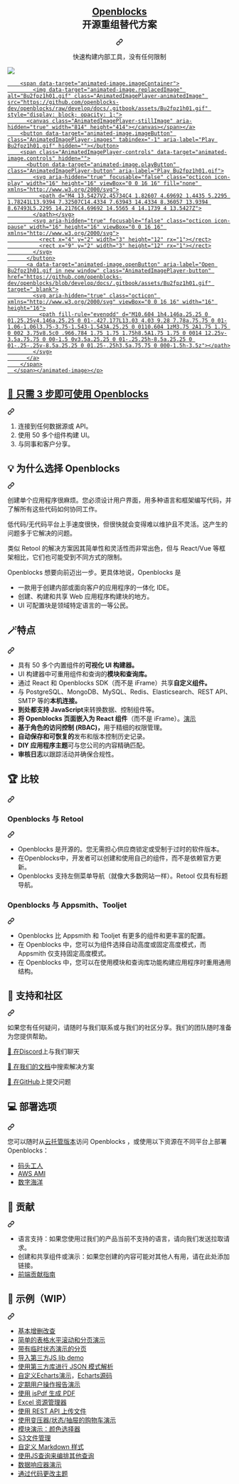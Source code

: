 <div class="Box-sc-g0xbh4-0 bJMeLZ js-snippet-clipboard-copy-unpositioned" data-hpc="true"><article class="markdown-body entry-content container-lg" itemprop="text"><div align="center" dir="auto">
<div class="markdown-heading" dir="auto"><h1 tabindex="-1" class="heading-element" dir="auto">
    <b><a href="https://openblocks.dev/" rel="nofollow"><font style="vertical-align: inherit;"><font style="vertical-align: inherit;">Openblocks</font></font></a></b><br><font style="vertical-align: inherit;"><font style="vertical-align: inherit;">
    开源重组替代方案
</font></font></h1><a id="user-content-----openblocks----the-open-source-retool-alternative" class="anchor-element" aria-label="永久链接：Openblocks 开源重组替代方案
" href="#----openblocks----the-open-source-retool-alternative"><svg class="octicon octicon-link" viewBox="0 0 16 16" version="1.1" width="16" height="16" aria-hidden="true"><path d="m7.775 3.275 1.25-1.25a3.5 3.5 0 1 1 4.95 4.95l-2.5 2.5a3.5 3.5 0 0 1-4.95 0 .751.751 0 0 1 .018-1.042.751.751 0 0 1 1.042-.018 1.998 1.998 0 0 0 2.83 0l2.5-2.5a2.002 2.002 0 0 0-2.83-2.83l-1.25 1.25a.751.751 0 0 1-1.042-.018.751.751 0 0 1-.018-1.042Zm-4.69 9.64a1.998 1.998 0 0 0 2.83 0l1.25-1.25a.751.751 0 0 1 1.042.018.751.751 0 0 1 .018 1.042l-1.25 1.25a3.5 3.5 0 1 1-4.95-4.95l2.5-2.5a3.5 3.5 0 0 1 4.95 0 .751.751 0 0 1-.018 1.042.751.751 0 0 1-1.042.018 1.998 1.998 0 0 0-2.83 0l-2.5 2.5a1.998 1.998 0 0 0 0 2.83Z"></path></svg></a></div>
<p dir="auto"><font style="vertical-align: inherit;"><font style="vertical-align: inherit;">
    快速构建内部工具，没有任何限制
</font></font></p>
</div>
<p dir="auto"><animated-image data-catalyst=""><a target="_blank" rel="noopener noreferrer" href="/openblocks-dev/openblocks/blob/develop/docs/.gitbook/assets/Bu2fpz1h01.gif" data-target="animated-image.originalLink"><img src="/openblocks-dev/openblocks/raw/develop/docs/.gitbook/assets/Bu2fpz1h01.gif" style="max-width: 100%; display: inline-block;" data-target="animated-image.originalImage"></a>
      <span class="AnimatedImagePlayer" data-target="animated-image.player" hidden="">
        <a data-target="animated-image.replacedLink" class="AnimatedImagePlayer-images" href="https://github.com/openblocks-dev/openblocks/blob/develop/docs/.gitbook/assets/Bu2fpz1h01.gif" target="_blank">
          
        <span data-target="animated-image.imageContainer">
            <img data-target="animated-image.replacedImage" alt="Bu2fpz1h01.gif" class="AnimatedImagePlayer-animatedImage" src="https://github.com/openblocks-dev/openblocks/raw/develop/docs/.gitbook/assets/Bu2fpz1h01.gif" style="display: block; opacity: 1;">
          <canvas class="AnimatedImagePlayer-stillImage" aria-hidden="true" width="814" height="414"></canvas></span></a>
        <button data-target="animated-image.imageButton" class="AnimatedImagePlayer-images" tabindex="-1" aria-label="Play Bu2fpz1h01.gif" hidden=""></button>
        <span class="AnimatedImagePlayer-controls" data-target="animated-image.controls" hidden="">
          <button data-target="animated-image.playButton" class="AnimatedImagePlayer-button" aria-label="Play Bu2fpz1h01.gif">
            <svg aria-hidden="true" focusable="false" class="octicon icon-play" width="16" height="16" viewBox="0 0 16 16" fill="none" xmlns="http://www.w3.org/2000/svg">
              <path d="M4 13.5427V2.45734C4 1.82607 4.69692 1.4435 5.2295 1.78241L13.9394 7.32507C14.4334 7.63943 14.4334 8.36057 13.9394 8.67493L5.2295 14.2176C4.69692 14.5565 4 14.1739 4 13.5427Z">
            </path></svg>
            <svg aria-hidden="true" focusable="false" class="octicon icon-pause" width="16" height="16" viewBox="0 0 16 16" xmlns="http://www.w3.org/2000/svg">
              <rect x="4" y="2" width="3" height="12" rx="1"></rect>
              <rect x="9" y="2" width="3" height="12" rx="1"></rect>
            </svg>
          </button>
          <a data-target="animated-image.openButton" aria-label="Open Bu2fpz1h01.gif in new window" class="AnimatedImagePlayer-button" href="https://github.com/openblocks-dev/openblocks/blob/develop/docs/.gitbook/assets/Bu2fpz1h01.gif" target="_blank">
            <svg aria-hidden="true" class="octicon" xmlns="http://www.w3.org/2000/svg" viewBox="0 0 16 16" width="16" height="16">
              <path fill-rule="evenodd" d="M10.604 1h4.146a.25.25 0 01.25.25v4.146a.25.25 0 01-.427.177L13.03 4.03 9.28 7.78a.75.75 0 01-1.06-1.06l3.75-3.75-1.543-1.543A.25.25 0 0110.604 1zM3.75 2A1.75 1.75 0 002 3.75v8.5c0 .966.784 1.75 1.75 1.75h8.5A1.75 1.75 0 0014 12.25v-3.5a.75.75 0 00-1.5 0v3.5a.25.25 0 01-.25.25h-8.5a.25.25 0 01-.25-.25v-8.5a.25.25 0 01.25-.25h3.5a.75.75 0 000-1.5h-3.5z"></path>
            </svg>
          </a>
        </span>
      </span></animated-image></p>
<div class="markdown-heading" dir="auto"><h2 tabindex="-1" class="heading-element" dir="auto"><font style="vertical-align: inherit;"><font style="vertical-align: inherit;">📢 只需 3 步即可使用 Openblocks</font></font></h2><a id="user-content--use-openblocks-in-3-steps" class="anchor-element" aria-label="永久链接：📢 三步使用 Openblocks" href="#-use-openblocks-in-3-steps"><svg class="octicon octicon-link" viewBox="0 0 16 16" version="1.1" width="16" height="16" aria-hidden="true"><path d="m7.775 3.275 1.25-1.25a3.5 3.5 0 1 1 4.95 4.95l-2.5 2.5a3.5 3.5 0 0 1-4.95 0 .751.751 0 0 1 .018-1.042.751.751 0 0 1 1.042-.018 1.998 1.998 0 0 0 2.83 0l2.5-2.5a2.002 2.002 0 0 0-2.83-2.83l-1.25 1.25a.751.751 0 0 1-1.042-.018.751.751 0 0 1-.018-1.042Zm-4.69 9.64a1.998 1.998 0 0 0 2.83 0l1.25-1.25a.751.751 0 0 1 1.042.018.751.751 0 0 1 .018 1.042l-1.25 1.25a3.5 3.5 0 1 1-4.95-4.95l2.5-2.5a3.5 3.5 0 0 1 4.95 0 .751.751 0 0 1-.018 1.042.751.751 0 0 1-1.042.018 1.998 1.998 0 0 0-2.83 0l-2.5 2.5a1.998 1.998 0 0 0 0 2.83Z"></path></svg></a></div>
<ol dir="auto">
<li><font style="vertical-align: inherit;"><font style="vertical-align: inherit;">连接到任何数据源或 API。</font></font></li>
<li><font style="vertical-align: inherit;"><font style="vertical-align: inherit;">使用 50 多个组件构建 UI。</font></font></li>
<li><font style="vertical-align: inherit;"><font style="vertical-align: inherit;">与同事和客户分享。</font></font></li>
</ol>
<div class="markdown-heading" dir="auto"><h2 tabindex="-1" class="heading-element" dir="auto"><font style="vertical-align: inherit;"><font style="vertical-align: inherit;">💡 为什么选择 Openblocks</font></font></h2><a id="user-content--why-openblocks" class="anchor-element" aria-label="永久链接：💡 为什么选择 Openblocks" href="#-why-openblocks"><svg class="octicon octicon-link" viewBox="0 0 16 16" version="1.1" width="16" height="16" aria-hidden="true"><path d="m7.775 3.275 1.25-1.25a3.5 3.5 0 1 1 4.95 4.95l-2.5 2.5a3.5 3.5 0 0 1-4.95 0 .751.751 0 0 1 .018-1.042.751.751 0 0 1 1.042-.018 1.998 1.998 0 0 0 2.83 0l2.5-2.5a2.002 2.002 0 0 0-2.83-2.83l-1.25 1.25a.751.751 0 0 1-1.042-.018.751.751 0 0 1-.018-1.042Zm-4.69 9.64a1.998 1.998 0 0 0 2.83 0l1.25-1.25a.751.751 0 0 1 1.042.018.751.751 0 0 1 .018 1.042l-1.25 1.25a3.5 3.5 0 1 1-4.95-4.95l2.5-2.5a3.5 3.5 0 0 1 4.95 0 .751.751 0 0 1-.018 1.042.751.751 0 0 1-1.042.018 1.998 1.998 0 0 0-2.83 0l-2.5 2.5a1.998 1.998 0 0 0 0 2.83Z"></path></svg></a></div>
<p dir="auto"><font style="vertical-align: inherit;"><font style="vertical-align: inherit;">创建单个应用程序很麻烦。</font><font style="vertical-align: inherit;">您必须设计用户界面，用多种语言和框架编写代码，并了解所有这些代码如何协同工作。</font></font></p>
<p dir="auto"><font style="vertical-align: inherit;"><font style="vertical-align: inherit;">低代码/无代码平台上手速度很快，但很快就会变得难以维护且不灵活。</font><font style="vertical-align: inherit;">这产生的问题多于它解决的问题。</font></font></p>
<p dir="auto"><font style="vertical-align: inherit;"><font style="vertical-align: inherit;">类似 Retool 的解决方案因其简单性和灵活性而非常出色，但与 React/Vue 等框架相比，它们也可能受到不同方式的限制。</font></font></p>
<p dir="auto"><font style="vertical-align: inherit;"><font style="vertical-align: inherit;">Openblocks 想要向前迈出一步。</font><font style="vertical-align: inherit;">更具体地说，Openblocks 是</font></font></p>
<ul dir="auto">
<li><font style="vertical-align: inherit;"><font style="vertical-align: inherit;">一款用于创建内部或面向客户的应用程序的一体化 IDE。</font></font></li>
<li><font style="vertical-align: inherit;"><font style="vertical-align: inherit;">创建、构建和共享 Web 应用程序构建块的地方。</font></font></li>
<li><font style="vertical-align: inherit;"><font style="vertical-align: inherit;">UI 可配置块是领域特定语言的一等公民。</font></font></li>
</ul>
<div class="markdown-heading" dir="auto"><h2 tabindex="-1" class="heading-element" dir="auto"><font style="vertical-align: inherit;"><font style="vertical-align: inherit;">🪄特点</font></font></h2><a id="user-content--features" class="anchor-element" aria-label="永久链接：🪄特点" href="#-features"><svg class="octicon octicon-link" viewBox="0 0 16 16" version="1.1" width="16" height="16" aria-hidden="true"><path d="m7.775 3.275 1.25-1.25a3.5 3.5 0 1 1 4.95 4.95l-2.5 2.5a3.5 3.5 0 0 1-4.95 0 .751.751 0 0 1 .018-1.042.751.751 0 0 1 1.042-.018 1.998 1.998 0 0 0 2.83 0l2.5-2.5a2.002 2.002 0 0 0-2.83-2.83l-1.25 1.25a.751.751 0 0 1-1.042-.018.751.751 0 0 1-.018-1.042Zm-4.69 9.64a1.998 1.998 0 0 0 2.83 0l1.25-1.25a.751.751 0 0 1 1.042.018.751.751 0 0 1 .018 1.042l-1.25 1.25a3.5 3.5 0 1 1-4.95-4.95l2.5-2.5a3.5 3.5 0 0 1 4.95 0 .751.751 0 0 1-.018 1.042.751.751 0 0 1-1.042.018 1.998 1.998 0 0 0-2.83 0l-2.5 2.5a1.998 1.998 0 0 0 0 2.83Z"></path></svg></a></div>
<ul dir="auto">
<li><strong><font style="vertical-align: inherit;"></font></strong><font style="vertical-align: inherit;"><font style="vertical-align: inherit;">具有 50 多个内置组件的</font><strong><font style="vertical-align: inherit;">可视化 UI 构建器。</font></strong></font></li>
<li><strong><font style="vertical-align: inherit;"></font></strong><font style="vertical-align: inherit;"><font style="vertical-align: inherit;">UI 构建器中可重用组件和查询的</font><strong><font style="vertical-align: inherit;">模块和查询库。</font></strong></font></li>
<li><strong><font style="vertical-align: inherit;"></font></strong><font style="vertical-align: inherit;"><font style="vertical-align: inherit;">通过 React 和 Openblocks SDK（而不是 iFrame）共享</font><strong><font style="vertical-align: inherit;">自定义组件。</font></strong></font></li>
<li><strong><font style="vertical-align: inherit;"></font></strong><font style="vertical-align: inherit;"><font style="vertical-align: inherit;">与 PostgreSQL、MongoDB、MySQL、Redis、Elasticsearch、REST API、SMTP 等的</font><strong><font style="vertical-align: inherit;">本机连接。</font></strong></font></li>
<li><strong><font style="vertical-align: inherit;"><font style="vertical-align: inherit;">到处都支持 JavaScript</font></font></strong><font style="vertical-align: inherit;"><font style="vertical-align: inherit;">来转换数据、控制组件等。</font></font></li>
<li><strong><font style="vertical-align: inherit;"><font style="vertical-align: inherit;">将 Openblocks 页面嵌入为 React 组件</font></font></strong><font style="vertical-align: inherit;"><font style="vertical-align: inherit;">（而不是 iFrame）。</font></font><a href="https://github.com/openblocks-dev/openblocks-sdk-demo"><font style="vertical-align: inherit;"><font style="vertical-align: inherit;">演示</font></font></a></li>
<li><strong><font style="vertical-align: inherit;"><font style="vertical-align: inherit;">基于角色的访问控制 (RBAC)，</font></font></strong><font style="vertical-align: inherit;"><font style="vertical-align: inherit;">用于精细的权限管理。</font></font></li>
<li><strong><font style="vertical-align: inherit;"><font style="vertical-align: inherit;">自动保存和可恢复的</font></font></strong><font style="vertical-align: inherit;"><font style="vertical-align: inherit;">发布和版本控制历史记录。</font></font></li>
<li><strong><font style="vertical-align: inherit;"><font style="vertical-align: inherit;">DIY 应用程序主题</font></font></strong><font style="vertical-align: inherit;"><font style="vertical-align: inherit;">可与您公司的内容精确匹配。</font></font></li>
<li><strong><font style="vertical-align: inherit;"><font style="vertical-align: inherit;">审核日志</font></font></strong><font style="vertical-align: inherit;"><font style="vertical-align: inherit;">以跟踪活动并确保合规性。</font></font></li>
</ul>
<div class="markdown-heading" dir="auto"><h2 tabindex="-1" class="heading-element" dir="auto"><font style="vertical-align: inherit;"><font style="vertical-align: inherit;">🏆 比较</font></font></h2><a id="user-content--comparisons" class="anchor-element" aria-label="永久链接：🏆 比较" href="#-comparisons"><svg class="octicon octicon-link" viewBox="0 0 16 16" version="1.1" width="16" height="16" aria-hidden="true"><path d="m7.775 3.275 1.25-1.25a3.5 3.5 0 1 1 4.95 4.95l-2.5 2.5a3.5 3.5 0 0 1-4.95 0 .751.751 0 0 1 .018-1.042.751.751 0 0 1 1.042-.018 1.998 1.998 0 0 0 2.83 0l2.5-2.5a2.002 2.002 0 0 0-2.83-2.83l-1.25 1.25a.751.751 0 0 1-1.042-.018.751.751 0 0 1-.018-1.042Zm-4.69 9.64a1.998 1.998 0 0 0 2.83 0l1.25-1.25a.751.751 0 0 1 1.042.018.751.751 0 0 1 .018 1.042l-1.25 1.25a3.5 3.5 0 1 1-4.95-4.95l2.5-2.5a3.5 3.5 0 0 1 4.95 0 .751.751 0 0 1-.018 1.042.751.751 0 0 1-1.042.018 1.998 1.998 0 0 0-2.83 0l-2.5 2.5a1.998 1.998 0 0 0 0 2.83Z"></path></svg></a></div>
<div class="markdown-heading" dir="auto"><h3 tabindex="-1" class="heading-element" dir="auto"><font style="vertical-align: inherit;"><font style="vertical-align: inherit;">Openblocks 与 Retool</font></font></h3><a id="user-content-openblocks-vs-retool" class="anchor-element" aria-label="永久链接：Openblocks 与 Retool" href="#openblocks-vs-retool"><svg class="octicon octicon-link" viewBox="0 0 16 16" version="1.1" width="16" height="16" aria-hidden="true"><path d="m7.775 3.275 1.25-1.25a3.5 3.5 0 1 1 4.95 4.95l-2.5 2.5a3.5 3.5 0 0 1-4.95 0 .751.751 0 0 1 .018-1.042.751.751 0 0 1 1.042-.018 1.998 1.998 0 0 0 2.83 0l2.5-2.5a2.002 2.002 0 0 0-2.83-2.83l-1.25 1.25a.751.751 0 0 1-1.042-.018.751.751 0 0 1-.018-1.042Zm-4.69 9.64a1.998 1.998 0 0 0 2.83 0l1.25-1.25a.751.751 0 0 1 1.042.018.751.751 0 0 1 .018 1.042l-1.25 1.25a3.5 3.5 0 1 1-4.95-4.95l2.5-2.5a3.5 3.5 0 0 1 4.95 0 .751.751 0 0 1-.018 1.042.751.751 0 0 1-1.042.018 1.998 1.998 0 0 0-2.83 0l-2.5 2.5a1.998 1.998 0 0 0 0 2.83Z"></path></svg></a></div>
<ul dir="auto">
<li><font style="vertical-align: inherit;"><font style="vertical-align: inherit;">Openblocks 是开源的。</font><font style="vertical-align: inherit;">您无需担心供应商锁定或受制于过时的软件版本。</font></font></li>
<li><font style="vertical-align: inherit;"><font style="vertical-align: inherit;">在Openblocks中，开发者可以创建和使用自己的组件，而不是依赖官方更新。</font></font></li>
<li><font style="vertical-align: inherit;"><font style="vertical-align: inherit;">Openblocks 支持左侧菜单导航（就像大多数网站一样）。</font><font style="vertical-align: inherit;">Retool 仅具有标题导航。</font></font></li>
</ul>
<div class="markdown-heading" dir="auto"><h3 tabindex="-1" class="heading-element" dir="auto"><font style="vertical-align: inherit;"><font style="vertical-align: inherit;">Openblocks 与 Appsmith、Tooljet</font></font></h3><a id="user-content-openblocks-vs-appsmith-tooljet" class="anchor-element" aria-label="永久链接：Openblocks 与 Appsmith、Tooljet" href="#openblocks-vs-appsmith-tooljet"><svg class="octicon octicon-link" viewBox="0 0 16 16" version="1.1" width="16" height="16" aria-hidden="true"><path d="m7.775 3.275 1.25-1.25a3.5 3.5 0 1 1 4.95 4.95l-2.5 2.5a3.5 3.5 0 0 1-4.95 0 .751.751 0 0 1 .018-1.042.751.751 0 0 1 1.042-.018 1.998 1.998 0 0 0 2.83 0l2.5-2.5a2.002 2.002 0 0 0-2.83-2.83l-1.25 1.25a.751.751 0 0 1-1.042-.018.751.751 0 0 1-.018-1.042Zm-4.69 9.64a1.998 1.998 0 0 0 2.83 0l1.25-1.25a.751.751 0 0 1 1.042.018.751.751 0 0 1 .018 1.042l-1.25 1.25a3.5 3.5 0 1 1-4.95-4.95l2.5-2.5a3.5 3.5 0 0 1 4.95 0 .751.751 0 0 1-.018 1.042.751.751 0 0 1-1.042.018 1.998 1.998 0 0 0-2.83 0l-2.5 2.5a1.998 1.998 0 0 0 0 2.83Z"></path></svg></a></div>
<ul dir="auto">
<li><font style="vertical-align: inherit;"><font style="vertical-align: inherit;">Openblocks 比 Appsmith 和 Tooljet 有更多的组件和更丰富的配置。</font></font></li>
<li><font style="vertical-align: inherit;"><font style="vertical-align: inherit;">在 Openblocks 中，您可以为组件选择自动高度或固定高度模式，而 Appsmith 仅支持固定高度模式。</font></font></li>
<li><font style="vertical-align: inherit;"><font style="vertical-align: inherit;">在 Openblocks 中，您可以在使用模块和查询库功能构建应用程序时重用通用结构。</font></font></li>
</ul>
<div class="markdown-heading" dir="auto"><h2 tabindex="-1" class="heading-element" dir="auto"><font style="vertical-align: inherit;"><font style="vertical-align: inherit;">👐 支持和社区</font></font></h2><a id="user-content--support-and-community" class="anchor-element" aria-label="永久链接：👐 支持和社区" href="#-support-and-community"><svg class="octicon octicon-link" viewBox="0 0 16 16" version="1.1" width="16" height="16" aria-hidden="true"><path d="m7.775 3.275 1.25-1.25a3.5 3.5 0 1 1 4.95 4.95l-2.5 2.5a3.5 3.5 0 0 1-4.95 0 .751.751 0 0 1 .018-1.042.751.751 0 0 1 1.042-.018 1.998 1.998 0 0 0 2.83 0l2.5-2.5a2.002 2.002 0 0 0-2.83-2.83l-1.25 1.25a.751.751 0 0 1-1.042-.018.751.751 0 0 1-.018-1.042Zm-4.69 9.64a1.998 1.998 0 0 0 2.83 0l1.25-1.25a.751.751 0 0 1 1.042.018.751.751 0 0 1 .018 1.042l-1.25 1.25a3.5 3.5 0 1 1-4.95-4.95l2.5-2.5a3.5 3.5 0 0 1 4.95 0 .751.751 0 0 1-.018 1.042.751.751 0 0 1-1.042.018 1.998 1.998 0 0 0-2.83 0l-2.5 2.5a1.998 1.998 0 0 0 0 2.83Z"></path></svg></a></div>
<p dir="auto"><font style="vertical-align: inherit;"><font style="vertical-align: inherit;">如果您有任何疑问，请随时与我们联系或与我们的社区分享。</font><font style="vertical-align: inherit;">我们的团队随时准备为您提供帮助。</font></font></p>
<p dir="auto"><font style="vertical-align: inherit;"><a href="https://discord.com/invite/z5W2YHXdtt" rel="nofollow"><font style="vertical-align: inherit;">📮 在Discord</font></a><font style="vertical-align: inherit;">上与我们聊天</font></font><a href="https://discord.com/invite/z5W2YHXdtt" rel="nofollow"><font style="vertical-align: inherit;"></font></a></p>
<p dir="auto"><font style="vertical-align: inherit;"><a href="https://docs.openblocks.dev/" rel="nofollow"><font style="vertical-align: inherit;">📑 在我们的文档</font></a><font style="vertical-align: inherit;">中搜索解决方案</font></font><a href="https://docs.openblocks.dev/" rel="nofollow"><font style="vertical-align: inherit;"></font></a></p>
<p dir="auto"><font style="vertical-align: inherit;"><a href="https://github.com/openblocks-dev/openblocks/issues"><font style="vertical-align: inherit;">🔎 在GitHub</font></a><font style="vertical-align: inherit;">上提交问题</font></font><a href="https://github.com/openblocks-dev/openblocks/issues"><font style="vertical-align: inherit;"></font></a></p>
<div class="markdown-heading" dir="auto"><h2 tabindex="-1" class="heading-element" dir="auto"><font style="vertical-align: inherit;"><font style="vertical-align: inherit;">💻 部署选项</font></font></h2><a id="user-content--deployment-options" class="anchor-element" aria-label="永久链接：💻 部署选项" href="#-deployment-options"><svg class="octicon octicon-link" viewBox="0 0 16 16" version="1.1" width="16" height="16" aria-hidden="true"><path d="m7.775 3.275 1.25-1.25a3.5 3.5 0 1 1 4.95 4.95l-2.5 2.5a3.5 3.5 0 0 1-4.95 0 .751.751 0 0 1 .018-1.042.751.751 0 0 1 1.042-.018 1.998 1.998 0 0 0 2.83 0l2.5-2.5a2.002 2.002 0 0 0-2.83-2.83l-1.25 1.25a.751.751 0 0 1-1.042-.018.751.751 0 0 1-.018-1.042Zm-4.69 9.64a1.998 1.998 0 0 0 2.83 0l1.25-1.25a.751.751 0 0 1 1.042.018.751.751 0 0 1 .018 1.042l-1.25 1.25a3.5 3.5 0 1 1-4.95-4.95l2.5-2.5a3.5 3.5 0 0 1 4.95 0 .751.751 0 0 1-.018 1.042.751.751 0 0 1-1.042.018 1.998 1.998 0 0 0-2.83 0l-2.5 2.5a1.998 1.998 0 0 0 0 2.83Z"></path></svg></a></div>
<p dir="auto"><font style="vertical-align: inherit;"><font style="vertical-align: inherit;">您可以随时从</font></font><a href="https://cloud.openblocks.dev/" rel="nofollow"><font style="vertical-align: inherit;"><font style="vertical-align: inherit;">云托管版本</font></font></a><font style="vertical-align: inherit;"><font style="vertical-align: inherit;">访问 Openblocks ，或使用以下资源在不同平台上部署 Openblocks：</font></font></p>
<ul dir="auto">
<li><a href="https://docs.openblocks.dev/self-hosting" rel="nofollow"><font style="vertical-align: inherit;"><font style="vertical-align: inherit;">码头工人</font></font></a></li>
<li><a href="https://docs.openblocks.dev/self-hosting/aws-ami" rel="nofollow"><font style="vertical-align: inherit;"><font style="vertical-align: inherit;">AWS AMI</font></font></a></li>
<li><a href="https://docs.openblocks.dev/self-hosting/digitalocean" rel="nofollow"><font style="vertical-align: inherit;"><font style="vertical-align: inherit;">数字海洋</font></font></a></li>
</ul>
<div class="markdown-heading" dir="auto"><h2 tabindex="-1" class="heading-element" dir="auto"><font style="vertical-align: inherit;"><font style="vertical-align: inherit;">💪 贡献</font></font></h2><a id="user-content--contributing" class="anchor-element" aria-label="永久链接： 💪 贡献" href="#-contributing"><svg class="octicon octicon-link" viewBox="0 0 16 16" version="1.1" width="16" height="16" aria-hidden="true"><path d="m7.775 3.275 1.25-1.25a3.5 3.5 0 1 1 4.95 4.95l-2.5 2.5a3.5 3.5 0 0 1-4.95 0 .751.751 0 0 1 .018-1.042.751.751 0 0 1 1.042-.018 1.998 1.998 0 0 0 2.83 0l2.5-2.5a2.002 2.002 0 0 0-2.83-2.83l-1.25 1.25a.751.751 0 0 1-1.042-.018.751.751 0 0 1-.018-1.042Zm-4.69 9.64a1.998 1.998 0 0 0 2.83 0l1.25-1.25a.751.751 0 0 1 1.042.018.751.751 0 0 1 .018 1.042l-1.25 1.25a3.5 3.5 0 1 1-4.95-4.95l2.5-2.5a3.5 3.5 0 0 1 4.95 0 .751.751 0 0 1-.018 1.042.751.751 0 0 1-1.042.018 1.998 1.998 0 0 0-2.83 0l-2.5 2.5a1.998 1.998 0 0 0 0 2.83Z"></path></svg></a></div>
<ul dir="auto">
<li><font style="vertical-align: inherit;"><font style="vertical-align: inherit;">语言支持：如果您使用过我们的产品当前不支持的语言，请向我们发送拉取请求。</font></font></li>
<li><font style="vertical-align: inherit;"><font style="vertical-align: inherit;">创建和共享组件或演示：如果您创建的内容可能对其他人有用，请在此处添加链接。</font></font></li>
<li><a href="https://github.com/openblocks-dev/openblocks/tree/develop/client"><font style="vertical-align: inherit;"><font style="vertical-align: inherit;">前端贡献指南</font></font></a></li>
</ul>
<div class="markdown-heading" dir="auto"><h2 tabindex="-1" class="heading-element" dir="auto"><font style="vertical-align: inherit;"><font style="vertical-align: inherit;">📝 示例（WIP）</font></font></h2><a id="user-content--exampleswip" class="anchor-element" aria-label="永久链接：📝 示例（WIP）" href="#-exampleswip"><svg class="octicon octicon-link" viewBox="0 0 16 16" version="1.1" width="16" height="16" aria-hidden="true"><path d="m7.775 3.275 1.25-1.25a3.5 3.5 0 1 1 4.95 4.95l-2.5 2.5a3.5 3.5 0 0 1-4.95 0 .751.751 0 0 1 .018-1.042.751.751 0 0 1 1.042-.018 1.998 1.998 0 0 0 2.83 0l2.5-2.5a2.002 2.002 0 0 0-2.83-2.83l-1.25 1.25a.751.751 0 0 1-1.042-.018.751.751 0 0 1-.018-1.042Zm-4.69 9.64a1.998 1.998 0 0 0 2.83 0l1.25-1.25a.751.751 0 0 1 1.042.018.751.751 0 0 1 .018 1.042l-1.25 1.25a3.5 3.5 0 1 1-4.95-4.95l2.5-2.5a3.5 3.5 0 0 1 4.95 0 .751.751 0 0 1-.018 1.042.751.751 0 0 1-1.042.018 1.998 1.998 0 0 0-2.83 0l-2.5 2.5a1.998 1.998 0 0 0 0 2.83Z"></path></svg></a></div>
<ul dir="auto">
<li><a href="https://cloud.openblocks.dev/apps/6374b8dbc23a1103804cc23e/view" rel="nofollow"><font style="vertical-align: inherit;"><font style="vertical-align: inherit;">基本增删改查</font></font></a></li>
<li><a href="https://cloud.openblocks.dev/apps/6377695dc54c5224c70e9770/view" rel="nofollow"><font style="vertical-align: inherit;"><font style="vertical-align: inherit;">简单的表格水平滚动和分页演示</font></font></a></li>
<li><a href="https://cloud.openblocks.dev/apps/6379cdd9f02c6e6ecc1d37ff/view" rel="nofollow"><font style="vertical-align: inherit;"><font style="vertical-align: inherit;">带有临时状态演示的分页</font></font></a></li>
<li><a href="https://cloud.openblocks.dev/apps/637a1797c54c5224c70efed3/view" rel="nofollow"><font style="vertical-align: inherit;"><font style="vertical-align: inherit;">导入第三方JS lib demo</font></font></a></li>
<li><a href="https://cloud.openblocks.dev/apps/638dc95c75cfb658566143c5/view" rel="nofollow"><font style="vertical-align: inherit;"><font style="vertical-align: inherit;">使用第三方库进行 JSON 模式解析</font></font></a></li>
<li><a href="https://cloud.openblocks.dev/apps/63779dd6c54c5224c70ea537/view" rel="nofollow"><font style="vertical-align: inherit;"><font style="vertical-align: inherit;">自定义Echarts演示</font></font></a><font style="vertical-align: inherit;"><font style="vertical-align: inherit;">，</font></font><a href="https://echarts.apache.org/examples/en/editor.html?c=area-stack" rel="nofollow"><font style="vertical-align: inherit;"><font style="vertical-align: inherit;">Echarts源码</font></font></a></li>
<li><a href="https://cloud.openblocks.dev/apps/637f38daa899fe1ffcb17f0b/view" rel="nofollow"><font style="vertical-align: inherit;"><font style="vertical-align: inherit;">定期用户操作报告演示</font></font></a></li>
<li><a href="https://cloud.openblocks.dev/apps/6388610b0a254922d92e3882/view" rel="nofollow"><font style="vertical-align: inherit;"><font style="vertical-align: inherit;">使用 jsPdf 生成 PDF</font></font></a></li>
<li><a href="https://cloud.openblocks.dev/apps/6392ff5d51cd8a59114b0c2c/view" rel="nofollow"><font style="vertical-align: inherit;"><font style="vertical-align: inherit;">Excel 资源管理器</font></font></a></li>
<li><a href="https://cloud.openblocks.dev/apps/63a2651e660ad97d59eb4a51/view" rel="nofollow"><font style="vertical-align: inherit;"><font style="vertical-align: inherit;">使用 REST API 上传文件</font></font></a></li>
<li><a href="https://cloud.openblocks.dev/apps/63a422a344075b798fe3ae06/view" rel="nofollow"><font style="vertical-align: inherit;"><font style="vertical-align: inherit;">使用变压器/状态/抽屉的购物车演示</font></font></a></li>
<li><a href="https://cloud.openblocks.dev/apps/63a58f1e85d4cb49cebad1d4/view" rel="nofollow"><font style="vertical-align: inherit;"><font style="vertical-align: inherit;">模块演示：颜色选择器</font></font></a></li>
<li><a href="https://cloud.openblocks.dev/apps/63c7aa55686c4f301cf4d755/view" rel="nofollow"><font style="vertical-align: inherit;"><font style="vertical-align: inherit;">S3文件管理</font></font></a></li>
<li><a href="https://cloud.openblocks.dev/apps/63c8bdb9de760726cd253c90/view" rel="nofollow"><font style="vertical-align: inherit;"><font style="vertical-align: inherit;">自定义 Markdown 样式</font></font></a></li>
<li><a href="https://cloud.openblocks.dev/apps/63c8fb1e0279b679be2b5a09/view" rel="nofollow"><font style="vertical-align: inherit;"><font style="vertical-align: inherit;">使用JS查询来编排其他查询</font></font></a></li>
<li><a href="https://cloud.openblocks.dev/apps/63f84d23f5f6f66102fedf81/view" rel="nofollow"><font style="vertical-align: inherit;"><font style="vertical-align: inherit;">数据响应器演示</font></font></a></li>
<li><a href="https://cloud.openblocks.dev/apps/63f84ca9f5f6f66102fedf3b/view" rel="nofollow"><font style="vertical-align: inherit;"><font style="vertical-align: inherit;">通过代码更改主题</font></font></a></li>
</ul>
</article></div>
